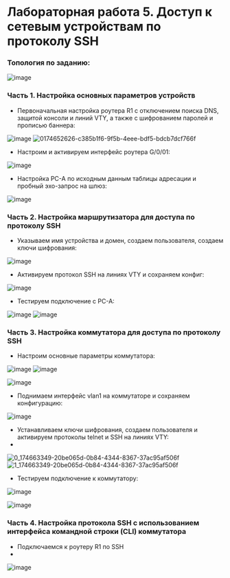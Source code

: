 # Лабораторная работа 5. Доступ к сетевым устройствам по протоколу SSH

### Топология по заданию:

![image](https://user-images.githubusercontent.com/89464074/174649685-aebf9ece-25a9-47bb-842f-3ed0fd55f3c4.png)

### Часть 1. Настройка основных параметров устройств

- Первоначальная настройка роутера R1 с отключением поиска DNS, защитой консоли и линий VTY, а также с шифрованием паролей и прописью баннера:

![image](https://user-images.githubusercontent.com/89464074/174728884-2f065603-02ff-4766-a4aa-382c1f498d7b.png)
![0174652626-c385b1f6-9f5b-4eee-bdf5-bdcb7dcf766f](https://user-images.githubusercontent.com/89464074/174728927-8bba9fc0-3ac4-44f2-8a3a-6e9364514998.png)

- Настроим и активируем интерфейс роутера G/0/01:

![image](https://user-images.githubusercontent.com/89464074/174654784-3d5737fc-e716-4cc7-90d7-057130c92e99.png)

- Настройка PC-A по исходным данным таблицы адресации и пробный эхо-запрос на шлюз:

![image](https://user-images.githubusercontent.com/89464074/174656165-cea4d746-a596-45ec-9351-eb77a36cadbf.png)

### Часть 2. Настройка маршрутизатора для доступа по протоколу SSH

- Указываем имя устройства и домен, создаем пользователя, создаем ключи шифрования:

![image](https://user-images.githubusercontent.com/89464074/174658032-380deeb7-53af-4ad3-a27b-d953f0a86894.png)

- Активируем протокол SSH на линиях VTY и сохраняем конфиг:

![image](https://user-images.githubusercontent.com/89464074/174658754-b7603899-18e6-40af-af85-5c8bd7273dd8.png)

- Тестируем подключение с PC-A:

![image](https://user-images.githubusercontent.com/89464074/174659150-907f0abb-30a4-459b-98b1-41daaee23852.png)
![image](https://user-images.githubusercontent.com/89464074/174659237-484db6f5-9d00-4ae2-b254-c6bc623d6c0a.png)

### Часть 3. Настройка коммутатора для доступа по протоколу SSH

- Настроим основные параметры коммутатора:

![image](https://user-images.githubusercontent.com/89464074/174660723-1e65bed6-a74a-4581-87c7-fb00246c9bf0.png)  ![image](https://user-images.githubusercontent.com/89464074/174660774-84a1c17f-d150-4b9e-aca9-7a0921e40774.png)

![image](https://user-images.githubusercontent.com/89464074/174661766-8d842d21-fc2b-4dbb-926b-2cd1120a172e.png)

- Поднимаем интерфейс vlan1 на коммутаторе и сохраняем конфигурацию:

![image](https://user-images.githubusercontent.com/89464074/174662149-2819da79-b459-4799-aa4c-c2b446701525.png)

- Устанавливаем ключи шифрования, создаем пользователя и активируем протоколы telnet и SSH на линиях VTY:
- 
![0_174663349-20be065d-0b84-4344-8367-37ac95af506f](https://user-images.githubusercontent.com/89464074/174729675-95a10b5f-d2ea-44e8-965b-154ce28b0043.png)
![1_174663349-20be065d-0b84-4344-8367-37ac95af506f](https://user-images.githubusercontent.com/89464074/174729686-1b3926cc-56da-492d-be16-c7878ae587af.png)

- Тестируем подключение к коммутатору:

![image](https://user-images.githubusercontent.com/89464074/174663642-7335f33c-f253-4ff2-a7da-7a82807cfaa2.png)

![image](https://user-images.githubusercontent.com/89464074/174667905-8a4117d4-9f37-42d0-a897-7722306a61e6.png)


### Часть 4. Настройка протокола SSH с использованием интерфейса командной строки (CLI) коммутатора

- Подключаемся к роутеру R1 по SSH
- 
![image](https://user-images.githubusercontent.com/89464074/174668372-0507deed-f8a9-4b76-89cb-1b1bb43c2bf4.png)







